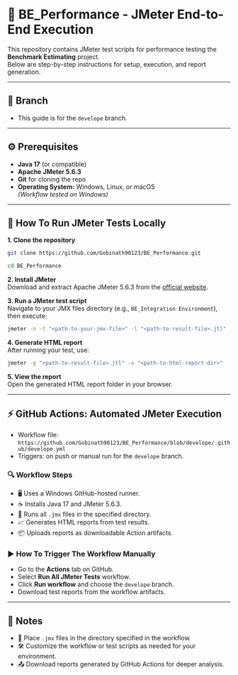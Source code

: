 # 🧪 BE_Performance - JMeter End-to-End Execution

This repository contains JMeter test scripts for performance testing the **Benchmark Estimating** project.  
Below are step-by-step instructions for setup, execution, and report generation.

---

## 🌿 Branch

- This guide is for the `develope` branch.

---

## ⚙️ Prerequisites

- **Java 17** (or compatible)
- **Apache JMeter 5.6.3**  
- **Git** for cloning the repo
- **Operating System:** Windows, Linux, or macOS  
  *(Workflow tested on Windows)*

---

## 🚀 How To Run JMeter Tests Locally

**1. Clone the repository**
```bash
git clone https://github.com/Gobinath90123/BE_Performance.git

```

```bash
cd BE_Performance
```
**2. Install JMeter**  
Download and extract Apache JMeter 5.6.3 from the [official website](https://jmeter.apache.org/).

**3. Run a JMeter test script**  
Navigate to your JMX files directory (e.g., `BE_Integration Environment`), then execute:
```bash
jmeter -n -t "<path-to-your-jmx-file>" -l "<path-to-result-file>.jtl"
```

**4. Generate HTML report**  
After running your test, use:
```bash
jmeter -g "<path-to-result-file>.jtl" -o "<path-to-html-report-dir>"
```

**5. View the report**  
Open the generated HTML report folder in your browser.

---

## ⚡ GitHub Actions: Automated JMeter Execution

- Workflow file: `https://github.com/Gobinath90123/BE_Performance/blob/develope/.github/develope.yml`
- Triggers: on push or manual run for the `develope` branch.

### 🔍 Workflow Steps

- 🖥️ Uses a Windows GitHub-hosted runner.
- ☕ Installs Java 17 and JMeter 5.6.3.
- 🧪 Runs all `.jmx` files in the specified directory.
- 📈 Generates HTML reports from test results.
- 📦 Uploads reports as downloadable Action artifacts.

### ▶️ How To Trigger The Workflow Manually

- Go to the **Actions** tab on GitHub.
- Select **Run All JMeter Tests** workflow.
- Click **Run workflow** and choose the `develope` branch.
- Download test reports from the workflow artifacts.

---

## 📌 Notes

- 📂 Place `.jmx` files in the directory specified in the workflow.
- 🛠️ Customize the workflow or test scripts as needed for your environment.
- 📤 Download reports generated by GitHub Actions for deeper analysis.